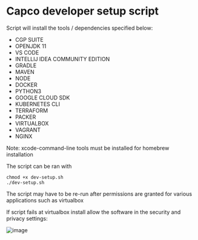 # Capco developer setup script

Script will install the tools / dependencies specified below:
* CGP SUITE
* OPENJDK 11
* VS CODE
* INTELLIJ IDEA COMMUNITY EDITION
* GRADLE
* MAVEN
* NODE
* DOCKER
* PYTHON3
* GOOGLE CLOUD SDK
* KUBERNETES CLI
* TERRAFORM
* PACKER
* VIRTUALBOX
* VAGRANT
* NGINX

Note: xcode-command-line tools must be installed for homebrew installation

The script can be ran with 
```
chmod +x dev-setup.sh
./dev-setup.sh
```
The script may have to be re-run after permissions are granted for various applications such as virtualbox

If script fails at virtualbox install allow the software in the security and privacy settings:

![image](https://user-images.githubusercontent.com/82884237/116546074-1817ee80-a8e9-11eb-9b74-96aeb82a737c.png)
